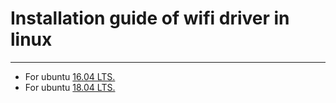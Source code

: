 # Installation guide of wifi driver in linux
--------------------------------------------
- For ubuntu [16.04 LTS.](https://github.com/aniruddha2000/wifi-driver-installation/tree/ubuntu_16.04)
- For ubuntu [18.04 LTS.](https://github.com/aniruddha2000/wifi-driver-installation/tree/ubuntu_18.04)